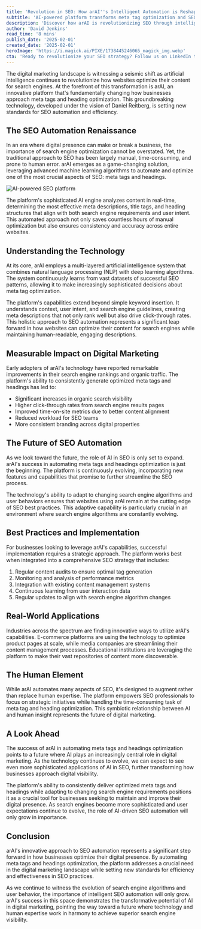 ```yaml
---
title: 'Revolution in SEO: How arAI''s Intelligent Automation is Reshaping Digital Visibility'
subtitle: 'AI-powered platform transforms meta tag optimization and SEO automation'
description: 'Discover how arAI is revolutionizing SEO through intelligent automation of meta tags and heading optimization. This groundbreaking AI platform is transforming digital visibility with advanced machine learning algorithms, setting new standards for SEO efficiency and effectiveness while delivering measurable improvements in search rankings and organic traffic.'
author: 'David Jenkins'
read_time: '8 mins'
publish_date: '2025-02-01'
created_date: '2025-02-01'
heroImage: 'https://i.magick.ai/PIXE/1738445246065_magick_img.webp'
cta: 'Ready to revolutionize your SEO strategy? Follow us on LinkedIn to stay updated on the latest AI-powered SEO innovations and discover how arAI can transform your digital presence.'
---
```


The digital marketing landscape is witnessing a seismic shift as artificial intelligence continues to revolutionize how websites optimize their content for search engines. At the forefront of this transformation is arAI, an innovative platform that's fundamentally changing how businesses approach meta tags and heading optimization. This groundbreaking technology, developed under the vision of Daniel Reitberg, is setting new standards for SEO automation and efficiency.

## The SEO Automation Renaissance

In an era where digital presence can make or break a business, the importance of search engine optimization cannot be overstated. Yet, the traditional approach to SEO has been largely manual, time-consuming, and prone to human error. arAI emerges as a game-changing solution, leveraging advanced machine learning algorithms to automate and optimize one of the most crucial aspects of SEO: meta tags and headings.

![AI-powered SEO platform](https://i.magick.ai/PIXE/1738445246068_magick_img.webp)

The platform's sophisticated AI engine analyzes content in real-time, determining the most effective meta descriptions, title tags, and heading structures that align with both search engine requirements and user intent. This automated approach not only saves countless hours of manual optimization but also ensures consistency and accuracy across entire websites.

## Understanding the Technology

At its core, arAI employs a multi-layered artificial intelligence system that combines natural language processing (NLP) with deep learning algorithms. The system continuously learns from vast datasets of successful SEO patterns, allowing it to make increasingly sophisticated decisions about meta tag optimization.

The platform's capabilities extend beyond simple keyword insertion. It understands context, user intent, and search engine guidelines, creating meta descriptions that not only rank well but also drive click-through rates. This holistic approach to SEO automation represents a significant leap forward in how websites can optimize their content for search engines while maintaining human-readable, engaging descriptions.

## Measurable Impact on Digital Marketing

Early adopters of arAI's technology have reported remarkable improvements in their search engine rankings and organic traffic. The platform's ability to consistently generate optimized meta tags and headings has led to:

- Significant increases in organic search visibility
- Higher click-through rates from search engine results pages
- Improved time-on-site metrics due to better content alignment
- Reduced workload for SEO teams
- More consistent branding across digital properties

## The Future of SEO Automation

As we look toward the future, the role of AI in SEO is only set to expand. arAI's success in automating meta tags and headings optimization is just the beginning. The platform is continuously evolving, incorporating new features and capabilities that promise to further streamline the SEO process.

The technology's ability to adapt to changing search engine algorithms and user behaviors ensures that websites using arAI remain at the cutting edge of SEO best practices. This adaptive capability is particularly crucial in an environment where search engine algorithms are constantly evolving.

## Best Practices and Implementation

For businesses looking to leverage arAI's capabilities, successful implementation requires a strategic approach. The platform works best when integrated into a comprehensive SEO strategy that includes:

1. Regular content audits to ensure optimal tag generation
2. Monitoring and analysis of performance metrics
3. Integration with existing content management systems
4. Continuous learning from user interaction data
5. Regular updates to align with search engine algorithm changes

## Real-World Applications

Industries across the spectrum are finding innovative ways to utilize arAI's capabilities. E-commerce platforms are using the technology to optimize product pages at scale, while media companies are streamlining their content management processes. Educational institutions are leveraging the platform to make their vast repositories of content more discoverable.

## The Human Element

While arAI automates many aspects of SEO, it's designed to augment rather than replace human expertise. The platform empowers SEO professionals to focus on strategic initiatives while handling the time-consuming task of meta tag and heading optimization. This symbiotic relationship between AI and human insight represents the future of digital marketing.

## A Look Ahead

The success of arAI in automating meta tags and headings optimization points to a future where AI plays an increasingly central role in digital marketing. As the technology continues to evolve, we can expect to see even more sophisticated applications of AI in SEO, further transforming how businesses approach digital visibility.

The platform's ability to consistently deliver optimized meta tags and headings while adapting to changing search engine requirements positions it as a crucial tool for businesses seeking to maintain and improve their digital presence. As search engines become more sophisticated and user expectations continue to evolve, the role of AI-driven SEO automation will only grow in importance.

## Conclusion

arAI's innovative approach to SEO automation represents a significant step forward in how businesses optimize their digital presence. By automating meta tags and headings optimization, the platform addresses a crucial need in the digital marketing landscape while setting new standards for efficiency and effectiveness in SEO practices.

As we continue to witness the evolution of search engine algorithms and user behavior, the importance of intelligent SEO automation will only grow. arAI's success in this space demonstrates the transformative potential of AI in digital marketing, pointing the way toward a future where technology and human expertise work in harmony to achieve superior search engine visibility.
